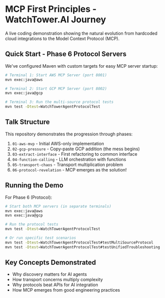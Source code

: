 # MCP First Principles - WatchTower.AI Journey

A live coding demonstration showing the natural evolution from hardcoded cloud integrations to the Model Context Protocol (MCP).

## Quick Start - Phase 6 Protocol Servers

We've configured Maven with custom targets for easy MCP server startup:

```bash
# Terminal 1: Start AWS MCP Server (port 8001)
mvn exec:java@aws

# Terminal 2: Start GCP MCP Server (port 8002)
mvn exec:java@gcp

# Terminal 3: Run the multi-source protocol tests
mvn test -Dtest=WatchTowerAgentProtocolTest
```

## Talk Structure

This repository demonstrates the progression through phases:

1. `01-aws-mvp` - Initial AWS-only implementation
2. `02-gcp-pressure` - Copy-paste GCP addition (the mess begins)
3. `03-extract-interface` - First refactoring to common interface
4. `04-function-calling` - LLM orchestration with functions
5. `05-transport-chaos` - Transport multiplication problem
6. `06-protocol-revelation` - MCP emerges as the solution!

## Running the Demo

For Phase 6 (Protocol):
```bash
# Start both MCP servers (in separate terminals)
mvn exec:java@aws
mvn exec:java@gcp

# Run the protocol tests
mvn test -Dtest=WatchTowerAgentProtocolTest

# Or run specific test scenarios
mvn test -Dtest=WatchTowerAgentProtocolTest#testMultiSourceProtocol
mvn test -Dtest=WatchTowerAgentProtocolTest#testUnifiedTroubleshooting
```

## Key Concepts Demonstrated

- Why discovery matters for AI agents
- How transport concerns multiply complexity  
- Why protocols beat APIs for AI integration
- How MCP emerges from good engineering practices